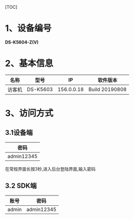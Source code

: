 [TOC]

# 1、设备编号

**DS-K5604-Z(V)**

# 2、基本信息

| 名称    | 型号        | IP |  软件版本    |
| --------- | --------  | -------- |--------| 
| 访客机  | DS-K5603  | 156.0.0.18 |Build 20190808 |

# 3、访问方式
## 3.1设备端

|   密码    |
|----------|
|admin12345|
在常规界面长按3秒,进入后台登陆界面,输入密码
## 3.2 SDK端
|   账号    |  密码    |
|----------|----------|
|admin|admin12345|

